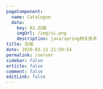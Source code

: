 ```yaml
---
pageComponent: 
  name: Catalogue
  data: 
    key: 02.后端
    imgUrl: /img/ui.png
    description: java/spring相关技术
title: 后端
date: 2020-03-11 21:50:54
permalink: /server
sidebar: false
article: false
comment: false
editLink: false
---
```

